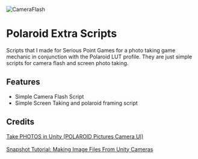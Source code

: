 ![CameraFlash](https://github.com/user-attachments/assets/9d257f95-31e1-4056-8aa9-68a3d38cda7f)

# Polaroid Extra Scripts

Scripts that I made for Serious Point Games for a photo taking game mechanic in conjunction with the Polaroid LUT profile. 
They are just simple scripts for camera flash and screen photo taking.

## Features
- Simple Camera Flash Script
- Simple Screen Taking and polaroid framing script

## Credits
[Take PHOTOS in Unity (POLAROID Pictures Camera UI)](https://www.youtube.com/watch?v=8LrTtfZedOk)
<br><br>
[Snapshot Tutorial: Making Image Files From Unity Cameras](https://www.youtube.com/watch?v=d-56p770t0U)
